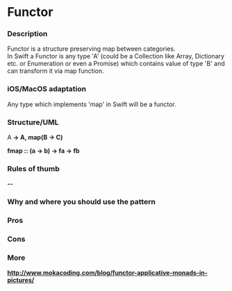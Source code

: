 
# Functor

### Description </br>
Functor is a structure preserving map between categories. </br>
In Swift a Functor is any type 'A' (could be a Collection like Array, Dictionary etc. or Enumeration or even a Promise) which contains value of type 'B' and can transform it via map function. </br>


### iOS/MacOS adaptation </br>
Any type which implements 'map' in Swift will be a functor. </br>

### Structure/UML
A<B> -> A<C>, map(B -> C) </br>

fmap :: (a -> b) -> fa -> fb

### Rules of thumb
--

### Why and where you should use the pattern

### Pros </br>

### Cons </br>

### More
http://www.mokacoding.com/blog/functor-applicative-monads-in-pictures/
